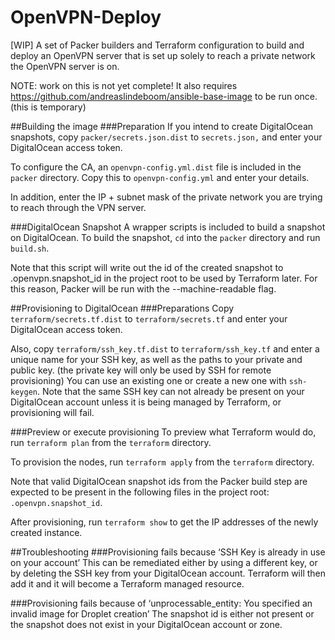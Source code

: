 # OpenVPN-Deploy
[WIP] A set of Packer builders and Terraform configuration to build and deploy an OpenVPN server that is set up solely to reach a private network the OpenVPN server is on.

NOTE: work on this is not yet complete! It also requires https://github.com/andreaslindeboom/ansible-base-image to be run once. (this is temporary)

##Building the image
###Preparation
If you intend to create DigitalOcean snapshots, copy `packer/secrets.json.dist` to `secrets.json,` and enter your DigitalOcean access token.

To configure the CA, an `openvpn-config.yml.dist` file is included in the `packer` directory. Copy this to `openvpn-config.yml` and enter your details.

In addition, enter the IP + subnet mask of the private network you are trying to reach through the VPN server.

###DigitalOcean Snapshot
A wrapper scripts is included to build a snapshot on DigitalOcean. To build the snapshot, `cd` into the `packer` directory and run `build.sh`.

Note that this script will write out the id of the created snapshot to .openvpn.snapshot_id in the project root to be used by Terraform later. For this reason, Packer will be run with the --machine-readable flag.

##Provisioning to DigitalOcean
###Preparations
Copy `terraform/secrets.tf.dist` to `terraform/secrets.tf` and enter your DigitalOcean access token.

Also, copy `terraform/ssh_key.tf.dist` to `terraform/ssh_key.tf` and enter a unique name for your SSH key, as well as the paths to your private and public key. (the private key will only be used by SSH for remote provisioning)
You can use an existing one or create a new one with `ssh-keygen`. Note that the same SSH key can not already be present on your DigitalOcean account unless it is being managed by Terraform, or provisioning will fail.

###Preview or execute provisioning
To preview what Terraform would do, run `terraform plan` from the `terraform` directory.

To provision the nodes, run `terraform apply` from the `terraform` directory.

Note that valid DigitalOcean snapshot ids from the Packer build step are expected to be present in the following files in the project root: `.openvpn.snapshot_id`.

After provisioning, run `terraform show` to get the IP addresses of the newly created instance.

##Troubleshooting
###Provisioning fails because ‘SSH Key is already in use on your account’
This can be remediated either by using a different key, or by deleting the SSH key from your DigitalOcean account. Terraform will then add it and it will become a Terraform managed resource.

###Provisioning fails because of ‘unprocessable_entity: You specified an invalid image for Droplet creation’
The snapshot id is either not present or the snapshot does not exist in your DigitalOcean account or zone.
